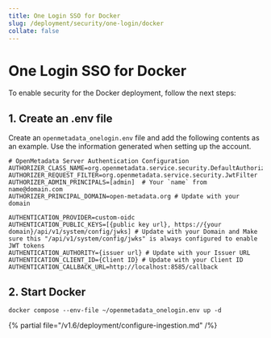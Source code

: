 ```yaml
---
title: One Login SSO for Docker
slug: /deployment/security/one-login/docker
collate: false
---
```


# One Login SSO for Docker

To enable security for the Docker deployment, follow the next steps:

## 1. Create an .env file

Create an `openmetadata_onelogin.env` file and add the following contents as an example. Use the information
generated when setting up the account.

```shell
# OpenMetadata Server Authentication Configuration
AUTHORIZER_CLASS_NAME=org.openmetadata.service.security.DefaultAuthorizer
AUTHORIZER_REQUEST_FILTER=org.openmetadata.service.security.JwtFilter
AUTHORIZER_ADMIN_PRINCIPALS=[admin]  # Your `name` from name@domain.com
AUTHORIZER_PRINCIPAL_DOMAIN=open-metadata.org # Update with your domain

AUTHENTICATION_PROVIDER=custom-oidc
AUTHENTICATION_PUBLIC_KEYS=[{public key url}, https://{your domain}/api/v1/system/config/jwks] # Update with your Domain and Make sure this "/api/v1/system/config/jwks" is always configured to enable JWT tokens
AUTHENTICATION_AUTHORITY={issuer url} # Update with your Issuer URL
AUTHENTICATION_CLIENT_ID={Client ID} # Update with your Client ID
AUTHENTICATION_CALLBACK_URL=http://localhost:8585/callback
```

## 2. Start Docker

```commandline
docker compose --env-file ~/openmetadata_onelogin.env up -d
```

{% partial file="/v1.6/deployment/configure-ingestion.md" /%}
